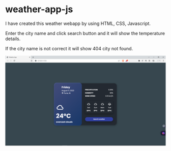 # weather-app-js

I have created this weather webapp by using HTML, CSS, Javascript.

Enter the city name and click search button and it will show the temperature details.

If the city name is not correct it will show 404 city not found.

![Screenshot](demo.png)
